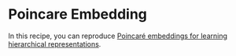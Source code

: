 # Poincare Embedding

In this recipe, you can reproduce [Poincaré embeddings for learning hierarchical representations](https://arxiv.org/pdf/1705.08039).

